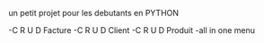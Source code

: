 un petit projet pour les debutants en PYTHON

-C R U D Facture
-C R U D Client
-C R U D Produit
-all in one menu
